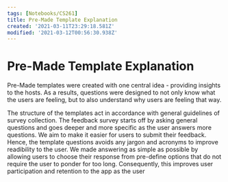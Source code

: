 ```yaml
---
tags: [Notebooks/CS261]
title: Pre-Made Template Explanation
created: '2021-03-11T23:29:18.581Z'
modified: '2021-03-12T00:56:30.938Z'
---
```


# Pre-Made Template Explanation

Pre-Made templates were created with one central idea - providing insights to the hosts. As a results, questions were designed to not only know what the users are feeling, but to also understand why users are feeling that way. 

The structure of the templates act in accordance with general guidelines of survey collection. The feedback survey starts off by asking general questions and goes deeper and more specific as the user answers more questions. We aim to make it easier for users to submit their feedback. Hence, the template questions avoids any jargon and acronyms to improve readibility to the user. We made answering as simple as possible by allowing users to choose their response from pre-define options that do not require the user to ponder for too long. Consequently, this improves user participation and retention to the app as the user 
